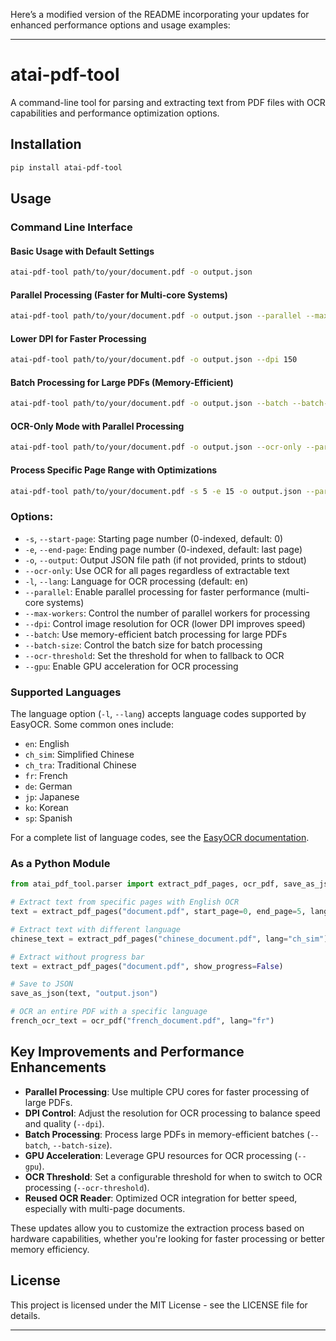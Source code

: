 Here’s a modified version of the README incorporating your updates for enhanced performance options and usage examples:

---

# atai-pdf-tool

A command-line tool for parsing and extracting text from PDF files with OCR capabilities and performance optimization options.

## Installation

```bash
pip install atai-pdf-tool
```

## Usage

### Command Line Interface

#### Basic Usage with Default Settings

```bash
atai-pdf-tool path/to/your/document.pdf -o output.json
```

#### Parallel Processing (Faster for Multi-core Systems)

```bash
atai-pdf-tool path/to/your/document.pdf -o output.json --parallel --max-workers 4
```

#### Lower DPI for Faster Processing

```bash
atai-pdf-tool path/to/your/document.pdf -o output.json --dpi 150
```

#### Batch Processing for Large PDFs (Memory-Efficient)

```bash
atai-pdf-tool path/to/your/document.pdf -o output.json --batch --batch-size 10
```

#### OCR-Only Mode with Parallel Processing

```bash
atai-pdf-tool path/to/your/document.pdf -o output.json --ocr-only --parallel --gpu
```

#### Process Specific Page Range with Optimizations

```bash
atai-pdf-tool path/to/your/document.pdf -s 5 -e 15 -o output.json --parallel --dpi 180 --gpu
```

### Options:

- `-s`, `--start-page`: Starting page number (0-indexed, default: 0)
- `-e`, `--end-page`: Ending page number (0-indexed, default: last page)
- `-o`, `--output`: Output JSON file path (if not provided, prints to stdout)
- `--ocr-only`: Use OCR for all pages regardless of extractable text
- `-l`, `--lang`: Language for OCR processing (default: en)
- `--parallel`: Enable parallel processing for faster performance (multi-core systems)
- `--max-workers`: Control the number of parallel workers for processing
- `--dpi`: Control image resolution for OCR (lower DPI improves speed)
- `--batch`: Use memory-efficient batch processing for large PDFs
- `--batch-size`: Control the batch size for batch processing
- `--ocr-threshold`: Set the threshold for when to fallback to OCR
- `--gpu`: Enable GPU acceleration for OCR processing

### Supported Languages

The language option (`-l`, `--lang`) accepts language codes supported by EasyOCR. Some common ones include:

- `en`: English
- `ch_sim`: Simplified Chinese
- `ch_tra`: Traditional Chinese
- `fr`: French
- `de`: German
- `jp`: Japanese
- `ko`: Korean
- `sp`: Spanish

For a complete list of language codes, see the [EasyOCR documentation](https://www.jaided.ai/easyocr/).

### As a Python Module

```python
from atai_pdf_tool.parser import extract_pdf_pages, ocr_pdf, save_as_json

# Extract text from specific pages with English OCR
text = extract_pdf_pages("document.pdf", start_page=0, end_page=5, lang="en")

# Extract text with different language
chinese_text = extract_pdf_pages("chinese_document.pdf", lang="ch_sim")

# Extract without progress bar
text = extract_pdf_pages("document.pdf", show_progress=False)

# Save to JSON
save_as_json(text, "output.json")

# OCR an entire PDF with a specific language
french_ocr_text = ocr_pdf("french_document.pdf", lang="fr")
```

## Key Improvements and Performance Enhancements

- **Parallel Processing**: Use multiple CPU cores for faster processing of large PDFs.
- **DPI Control**: Adjust the resolution for OCR processing to balance speed and quality (`--dpi`).
- **Batch Processing**: Process large PDFs in memory-efficient batches (`--batch`, `--batch-size`).
- **GPU Acceleration**: Leverage GPU resources for OCR processing (`--gpu`).
- **OCR Threshold**: Set a configurable threshold for when to switch to OCR processing (`--ocr-threshold`).
- **Reused OCR Reader**: Optimized OCR integration for better speed, especially with multi-page documents.

These updates allow you to customize the extraction process based on hardware capabilities, whether you're looking for faster processing or better memory efficiency.

## License

This project is licensed under the MIT License - see the LICENSE file for details.

---